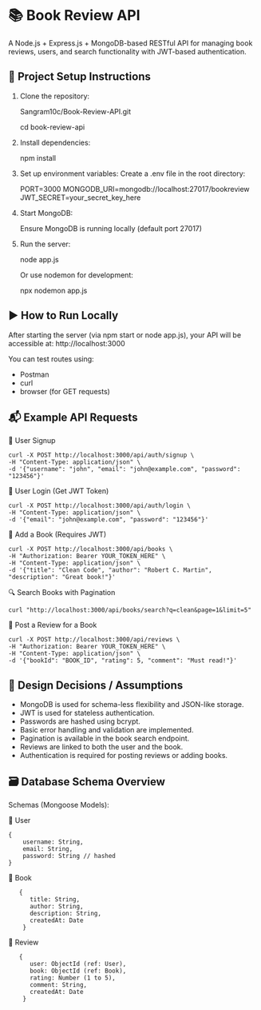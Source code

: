 # 📚 Book Review API

A Node.js + Express.js + MongoDB-based RESTful API for managing book reviews, users, and search functionality with JWT-based authentication.


## 🚀 Project Setup Instructions



1. Clone the repository:

    Sangram10c/Book-Review-API.git
   
    cd book-review-api


3. Install dependencies:

    npm install


4. Set up environment variables:
     Create a .env file in the root directory:

     PORT=3000
     MONGODB_URI=mongodb://localhost:27017/bookreview
     JWT_SECRET=your_secret_key_here

5. Start MongoDB:
   
     Ensure MongoDB is running locally (default port 27017)

6. Run the server:

    node app.js

   Or use nodemon for development:

    npx nodemon app.js


## ▶️ How to Run Locally

  After starting the server (via npm start or node app.js), your API will be accessible at:
  http://localhost:3000


You can test routes using:

* Postman
* curl
* browser (for GET requests)




## 📬 Example API Requests

🔐 User Signup


    curl -X POST http://localhost:3000/api/auth/signup \
    -H "Content-Type: application/json" \
    -d '{"username": "john", "email": "john@example.com", "password": "123456"}'



🔐 User Login (Get JWT Token)


    curl -X POST http://localhost:3000/api/auth/login \
    -H "Content-Type: application/json" \
    -d '{"email": "john@example.com", "password": "123456"}'



📘 Add a Book (Requires JWT)

    curl -X POST http://localhost:3000/api/books \
    -H "Authorization: Bearer YOUR_TOKEN_HERE" \
    -H "Content-Type: application/json" \
    -d '{"title": "Clean Code", "author": "Robert C. Martin", "description": "Great book!"}'




🔍 Search Books with Pagination


    curl "http://localhost:3000/api/books/search?q=clean&page=1&limit=5"




📝 Post a Review for a Book


    curl -X POST http://localhost:3000/api/reviews \
    -H "Authorization: Bearer YOUR_TOKEN_HERE" \
    -H "Content-Type: application/json" \
    -d '{"bookId": "BOOK_ID", "rating": 5, "comment": "Must read!"}'





## 🧠 Design Decisions / Assumptions

* MongoDB is used for schema-less flexibility and JSON-like storage.
* JWT is used for stateless authentication.
* Passwords are hashed using bcrypt.
* Basic error handling and validation are implemented.
* Pagination is available in the book search endpoint.
* Reviews are linked to both the user and the book.
* Authentication is required for posting reviews or adding books.




## 🗃️ Database Schema Overview

Schemas (Mongoose Models):

🔹 User
    
    {
        username: String,
        email: String,
        password: String // hashed
    }


🔹 Book

       {
          title: String,
          author: String,
          description: String,
          createdAt: Date
        }


🔹 Review

       {
          user: ObjectId (ref: User),
          book: ObjectId (ref: Book),
          rating: Number (1 to 5),
          comment: String,
          createdAt: Date
        }


